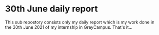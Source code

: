 # 30th June daily report
This sub repostory consists only my daily report which is my work done in the 30th June 2021 of my internship in GreyCampus.
That's it... 
